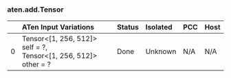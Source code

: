 ### aten.add.Tensor
|    | ATen Input Variations                                              | Status   | Isolated   | PCC   | Host   |
|---:|:-------------------------------------------------------------------|:---------|:-----------|:------|:-------|
|  0 | Tensor<[1, 256, 512]> self = ?,<br>Tensor<[1, 256, 512]> other = ? | Done     | Unknown    | N/A   | N/A    |

